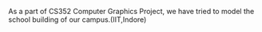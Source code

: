 As a part of CS352 Computer Graphics Project, we have tried to model the school building of our campus.(IIT,Indore)


